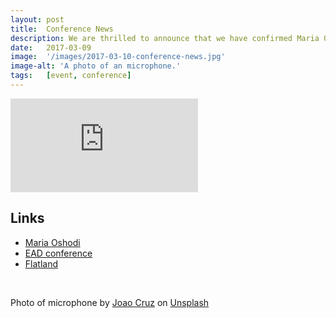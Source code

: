 ```yaml
---
layout: post
title:  Conference News
description: We are thrilled to announce that we have confirmed Maria Oshodi, Director of Extant as a keynote speaker at our Conference on Accessibility in Film, Television and Interactive Media. Maria’s keynote will be followed by a demo of Flatland.
date:   2017-03-09
image:  '/images/2017-03-10-conference-news.jpg'
image-alt: 'A photo of an microphone.'
tags:   [event, conference]
---
```


<p><iframe title="Flatland." src="https://www.youtube.com/embed/5HM-ae2Ws74" loading="lazy" frameborder="0" allowfullscreen></iframe></p>

## Links
- [Maria Oshodi](https://extant.org.uk/people/maria-oshodi/)
- [EAD conference](http://enhancingaudiodescription.com/conference/)
- [Flatland](http://flatland.org.uk/)

<br>

Photo of microphone by <a href="https://unsplash.com/@jcruzweb?utm_source=unsplash&utm_medium=referral&utm_content=creditCopyText">Joao Cruz</a> on <a href="https://unsplash.com/s/photos/microphone?utm_source=unsplash&utm_medium=referral&utm_content=creditCopyText">Unsplash</a>
  